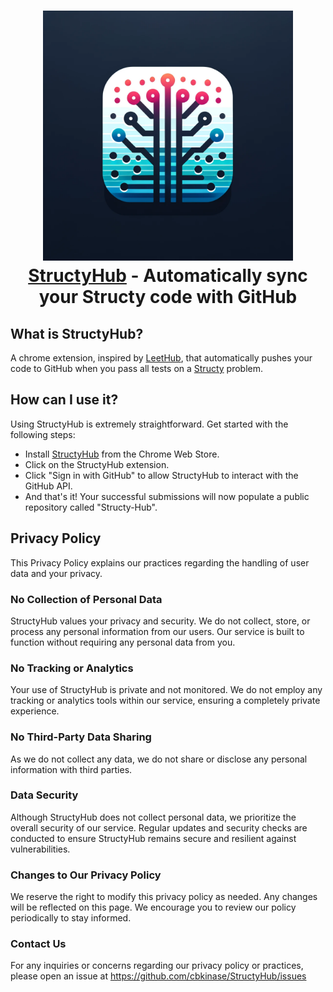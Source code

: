 <h1 align="center">
  <a href="https://github.com/cbkinase/StructyHub"><img src="assets/logo.png" alt="StructyHub - Automatically sync your Structy code to GitHub." width="400"></a>
  <br>
  <a href="https://github.com/cbkinase/StructyHub">StructyHub</a> - Automatically sync your Structy code with GitHub
  <br>
</h1>

## What is StructyHub?

A chrome extension, inspired by <a href="https://chrome.google.com/webstore/detail/leethub/aciombdipochlnkbpcbgdpjffcfdbggi">LeetHub</a>, that automatically pushes your code to GitHub when you pass all tests on a <a href="https://structy.net/">Structy</a> problem.

## How can I use it?

Using StructyHub is extremely straightforward. Get started with the following steps:

- Install <a href="https://github.com/cbkinase/StructyHub">StructyHub</a> from the Chrome Web Store.
- Click on the StructyHub extension.
- Click "Sign in with GitHub" to allow StructyHub to interact with the GitHub API.
- And that's it! Your successful submissions will now populate a public repository called "Structy-Hub".


## Privacy Policy

This Privacy Policy explains our practices regarding the handling of user data and your privacy.

### No Collection of Personal Data

StructyHub values your privacy and security. We do not collect, store, or process any personal information from our users. Our service is built to function without requiring any personal data from you.

### No Tracking or Analytics

Your use of StructyHub is private and not monitored. We do not employ any tracking or analytics tools within our service, ensuring a completely private experience.

### No Third-Party Data Sharing

As we do not collect any data, we do not share or disclose any personal information with third parties.

### Data Security

Although StructyHub does not collect personal data, we prioritize the overall security of our service. Regular updates and security checks are conducted to ensure StructyHub remains secure and resilient against vulnerabilities.

### Changes to Our Privacy Policy

We reserve the right to modify this privacy policy as needed. Any changes will be reflected on this page. We encourage you to review our policy periodically to stay informed.

### Contact Us

For any inquiries or concerns regarding our privacy policy or practices, please open an issue at https://github.com/cbkinase/StructyHub/issues
